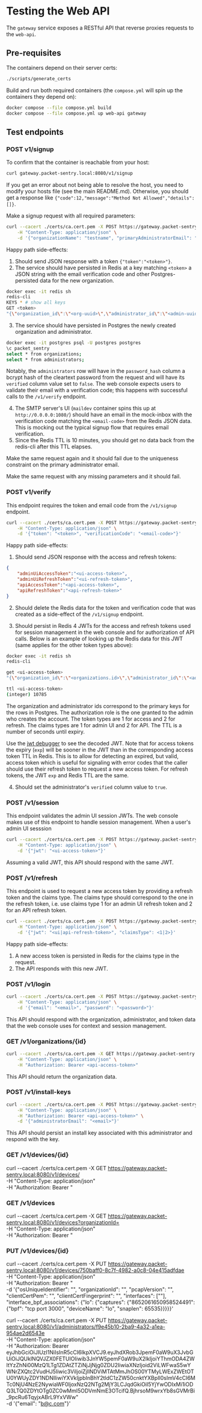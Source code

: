 # Testing the Web API

The `gateway` service exposes a RESTful API that reverse proxies requests to the `web-api`.

## Pre-requisites

The containers depend on their server certs:

```bash
./scripts/generate_certs
```

Build and run both required containers (the `compose.yml` will spin up the containers they depend on):

```bash
docker compose --file compose.yml build
docker compose --file compose.yml up web-api gateway
```

## Test endpoints

### POST v1/signup

To confirm that the container is reachable from your host:

```bash
curl gateway.packet-sentry.local:8080/v1/signup
```

If you get an error about not being able to resolve the host, you need to modify your hosts file (see the main README.md). Otherwise, you should get a response like `{"code":12,"message":"Method Not Allowed","details":[]}`.

Make a signup request with all required parameters:

```bash
curl --cacert ./certs/ca.cert.pem -X POST https://gateway.packet-sentry.local:8080/v1/signup \
    -H "Content-Type: application/json" \
    -d '{"organizationName": "testname", "primaryAdministratorEmail": "testadmin@testorg.com", "primaryAdministratorName": "testadminname", "primaryAdministratorCleartextPassword": "testpassword"}'
```

Happy path side-effects:

1. Should send JSON response with a token `{"token":"<token>"}`.
2. The service should have persisted in Redis at a key matching `<token>` a JSON string with the email verification code and other Postgres-persisted data for the new organization.

```bash
docker exec -it redis sh
redis-cli
KEYS * # show all keys
GET <token>
"{\"organization_id\":\"<org-uuid>\",\"administrator_id\":\"<admin-uuid>\",\"email_code\":\"<email-code>\"}"
```

3. The service should have persisted in Postgres the newly created organization and administrator.

```bash
docker exec -it postgres psql -U postgres postgres
\c packet_sentry
select * from organizations;
select * from administrators;
```

Notably, the `administrators` row will have in the `password_hash` column a bcrypt hash of the cleartext password from the request and will have its `verified` column value set to `false`. The web console expects users to validate their email with a verification code; this happens with successful calls to the `/v1/verify` endpoint.

4. The SMTP server's UI (`maildev` container spins this up at `http://0.0.0.0:1080/`) should have an email in the mock-inbox with the verification code matching the `<email-code>` from the Redis JSON data. This is mocking out the typical signup flow that requires email verification.
5. Since the Redis TTL is 10 minutes, you should get no data back from the redis-cli after this TTL elapses.

Make the same request again and it should fail due to the uniqueness constraint on the primary administrator email.

Make the same request with any missing parameters and it should fail.

### POST v1/verify

This endpoint requires the token and email code from the `/v1/signup` endpoint.

```bash
curl --cacert ./certs/ca.cert.pem -X POST https://gateway.packet-sentry.local:8080/v1/verify \
    -H "Content-Type: application/json" \
    -d '{"token": "<token>", "verificationCode": "<email-code>"}'
```

Happy path side-effects:

1. Should send JSON response with the access and refresh tokens:

```json
{
    "adminUiAccessToken":"<ui-access-token>",
    "adminUiRefreshToken":"<ui-refresh-token>",
    "apiAccessToken":"<api-access-token>",
    "apiRefreshToken":"<api-refresh-token>"
}
```

2. Should delete the Redis data for the token and verification code that was created as a side-effect of the `/v1/signup` endpoint.

3. Should persist in Redis 4 JWTs for the access and refresh tokens used for session management in the web console and for authorization of API calls. Below is an example of looking up the Redis data for this JWT (same applies for the other token types above):

```bash
docker exec -it redis sh
redis-cli

get <ui-access-token>
"{\"organization_id\":\"<organizations.id>\",\"administrator_id\":\"<administrators.id>\",\"authorization_role\":\"PRIMARY_ADMIN\",\"token_type\":<1|2>,\"claims_type\":<1|2>}"

ttl <ui-access-token>
(integer) 10785
```

The organization and administrator ids correspond to the primary keys for the rows in Postgres. The authorization role is the one granted to the admin who creates the account. The token types are 1 for access and 2 for refresh. The claims types are 1 for admin UI and 2 for API. The TTL is a number of seconds until expiry.

Use the [jwt debugger](https://jwt.io/) to see the decoded JWT. Note that for access tokens the expiry (`exp`) will be sooner in the JWT than in the corresponding access token TTL in Redis. This is to allow for detecting an expired, but valid, access token which is useful for signaling with error codes that the caller should use their refresh token to request a new access token. For refresh tokens, the JWT `exp` and Redis TTL are the same.

4. Should set the administrator's `verified` column value to `true`.

### POST /v1/session

This endpoint validates the admin UI session JWTs. The web console makes use of this endpoint to handle session management. When a user's admin UI sesssion

```bash
curl --cacert ./certs/ca.cert.pem -X POST https://gateway.packet-sentry.local:8080/v1/session \
    -H "Content-Type: application/json" \
    -d '{"jwt": "<ui-access-token>"}'
```

Assuming a valid JWT, this API should respond with the same JWT.

### POST /v1/refresh

This endpoint is used to request a new access token by providing a refresh token and the claims type. The claims type should correspond to the one in the refresh token, i.e. use claims type 1 for an admin UI refresh token and 2 for an API refresh token.

```bash
curl --cacert ./certs/ca.cert.pem -X POST https://gateway.packet-sentry.local:8080/v1/refresh \
    -H "Content-Type: application/json" \
    -d '{"jwt": "<ui|api-refresh-token>", "claimsType": <1|2>}'
```

Happy path side-effects:

1. A new access token is persisted in Redis for the claims type in the request.
2. The API responds with this new JWT.

### POST /v1/login

```bash
curl --cacert ./certs/ca.cert.pem -X POST https://gateway.packet-sentry.local:8080/v1/login \
    -H "Content-Type: application/json" \
    -d '{"email": "<email>", "password": "<password>"}'
```

This API should respond with the organization, administrator, and token data that the web console uses for context and session management.

### GET /v1/organizations/{id}

```bash
curl --cacert ./certs/ca.cert.pem -X GET https://gateway.packet-sentry.local:8080/v1/organizations/<organization-id> \
    -H "Content-Type: application/json" \
    -H "Authorization: Bearer <api-access-token>"
```

This API should return the organization data.

### POST /v1/install-keys

```bash
curl --cacert ./certs/ca.cert.pem -X POST https://gateway.packet-sentry.local:8080/v1/install-keys \
    -H "Content-Type: application/json" \
    -H "Authorization: Bearer <api-access-token>" \
    -d '{"administratorEmail": "<email>"}'
```

This API should persist an install key associated with this administrator and respond with the key.

### GET /v1/devices/{id}

curl --cacert ./certs/ca.cert.pem -X GET https://gateway.packet-sentry.local:8080/v1/devices/<device-id> \
    -H "Content-Type: application/json" \
    -H "Authorization: Bearer <api-access-token>"

### GET /v1/devices

curl --cacert ./certs/ca.cert.pem -X GET https://gateway.packet-sentry.local:8080/v1/devices?organizationId=<org-id> \
    -H "Content-Type: application/json" \
    -H "Authorization: Bearer <api-access-token>"

### PUT /v1/devices/{id}

curl --cacert ./certs/ca.cert.pem -X PUT https://gateway.packet-sentry.local:8080/v1/devices/750baff0-8c7f-4982-a0c8-04e415adfdae \
    -H "Content-Type: application/json" \
    -H "Authorization: Bearer <api-access-token>" \
    -d '{"osUniqueIdentifier": "<os-id>", "organizationId": "<org-id>", "pcapVersion": "<version>", "clientCertPem": "<cert-pem>", "clientCertFingerprint": "<fingerprint>", "interfaces": ["<interface-name>"], "interface_bpf_associations": {"lo": {"captures": {"8652061650958524491": {"bpf": "tcp port 3000", "deviceName": "lo", "snaplen": 65535}}}}}'


curl --cacert ./certs/ca.cert.pem -X PUT https://gateway.packet-sentry.local:8080/v1/administrators/f9e45b10-2ba9-4a32-a1ea-954ae2d6543e \
    -H "Content-Type: application/json" \
    -H "Authorization: Bearer eyJhbGciOiJIUzI1NiIsInR5cCI6IkpXVCJ9.eyJhdXRob3JpemF0aW9uX3JvbGUiOiJQUklNQVJZX0FETUlOIiwib3JnYW5pemF0aW9uX2lkIjoiYThmODA4ZWItYzZhNi00MzQ1LTg1ZDAtZTZiNjJjNjg0ZDU2IiwiaXNzIjoid2ViLWFwaS5wYWNrZXQtc2VudHJ5Iiwic3ViIjoiZjllNDViMTAtMmJhOS00YTMyLWExZWEtOTU0YWUyZDY1NDNlIiwiYXVkIjpbInBhY2tldC1zZW50cnktYXBpIl0sImV4cCI6MTc0NjU4NzE2NywiaWF0IjoxNzQ2NTg2MjY3LCJqdGkiOiI5YjYwODIxMi1iODQ3LTQ0ZDYtOTg0ZC0wMmI5ODVmNmE3OTcifQ.BjhrsoM9wrxYb8sGVMrBi_9pcRu6TqyjxABrL9YxVWw" \
    -d '{"email": "b@c.com"}'